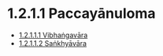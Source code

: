 

# 1.2.1.1 Paccayānuloma

* [1.2.1.1.1 Vibhaṅgavāra](1.2.1.1/1.2.1.1.1.md)
* [1.2.1.1.2 Saṅkhyāvāra](1.2.1.1/1.2.1.1.2.md)



